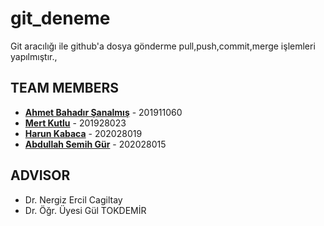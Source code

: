 # git_deneme

Git aracılığı ile github'a dosya gönderme pull,push,commit,merge işlemleri yapılmıştır.,

## TEAM MEMBERS
* [**Ahmet Bahadır Şanalmış**](https://github.com/bahadirsanalmis) - 201911060  
* [**Mert Kutlu**](https://github.com/mertktllu) - 201928023
* [**Harun Kabaca**](https://github.com/harunkabaca) - 202028019
* [**Abdullah Semih Gür**](https://github.com/Semih-gur)  - 202028015
## ADVISOR
* Dr. Nergiz Ercil Cagiltay
* Dr. Öğr. Üyesi Gül TOKDEMİR
